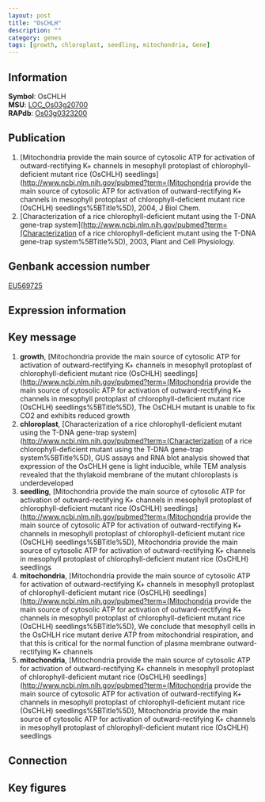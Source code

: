 ```yaml
---
layout: post
title: "OsCHLH"
description: ""
category: genes
tags: [growth, chloroplast, seedling, mitochondria, Gene]
---
```


## Information
__Symbol__: OsCHLH  
__MSU__: [LOC_Os03g20700](http://rice.plantbiology.msu.edu/cgi-bin/ORF_infopage.cgi?orf=LOC_Os03g20700)  
__RAPdb__: [Os03g0323200](http://rapdb.dna.affrc.go.jp/viewer/gbrowse_details/irgsp1?name=Os03g0323200)  

## Publication
1. [Mitochondria provide the main source of cytosolic ATP for activation of outward-rectifying K+ channels in mesophyll protoplast of chlorophyll-deficient mutant rice (OsCHLH) seedlings](http://www.ncbi.nlm.nih.gov/pubmed?term=(Mitochondria provide the main source of cytosolic ATP for activation of outward-rectifying K+ channels in mesophyll protoplast of chlorophyll-deficient mutant rice (OsCHLH) seedlings%5BTitle%5D), 2004, J Biol Chem.
2. [Characterization of a rice chlorophyll-deficient mutant using the T-DNA gene-trap system](http://www.ncbi.nlm.nih.gov/pubmed?term=(Characterization of a rice chlorophyll-deficient mutant using the T-DNA gene-trap system%5BTitle%5D), 2003, Plant and Cell Physiology.

## Genbank accession number
[EU569725](http://www.ncbi.nlm.nih.gov/nuccore/EU569725)

## Expression information

## Key message
1. __growth__, [Mitochondria provide the main source of cytosolic ATP for activation of outward-rectifying K+ channels in mesophyll protoplast of chlorophyll-deficient mutant rice (OsCHLH) seedlings](http://www.ncbi.nlm.nih.gov/pubmed?term=(Mitochondria provide the main source of cytosolic ATP for activation of outward-rectifying K+ channels in mesophyll protoplast of chlorophyll-deficient mutant rice (OsCHLH) seedlings%5BTitle%5D),  The OsCHLH mutant is unable to fix CO2 and exhibits reduced growth
2. __chloroplast__, [Characterization of a rice chlorophyll-deficient mutant using the T-DNA gene-trap system](http://www.ncbi.nlm.nih.gov/pubmed?term=(Characterization of a rice chlorophyll-deficient mutant using the T-DNA gene-trap system%5BTitle%5D),  GUS assays and RNA blot analysis showed that expression of the OsCHLH gene is light inducible, while TEM analysis revealed that the thylakoid membrane of the mutant chloroplasts is underdeveloped
3. __seedling__, [Mitochondria provide the main source of cytosolic ATP for activation of outward-rectifying K+ channels in mesophyll protoplast of chlorophyll-deficient mutant rice (OsCHLH) seedlings](http://www.ncbi.nlm.nih.gov/pubmed?term=(Mitochondria provide the main source of cytosolic ATP for activation of outward-rectifying K+ channels in mesophyll protoplast of chlorophyll-deficient mutant rice (OsCHLH) seedlings%5BTitle%5D), Mitochondria provide the main source of cytosolic ATP for activation of outward-rectifying K+ channels in mesophyll protoplast of chlorophyll-deficient mutant rice (OsCHLH) seedlings
4. __mitochondria__, [Mitochondria provide the main source of cytosolic ATP for activation of outward-rectifying K+ channels in mesophyll protoplast of chlorophyll-deficient mutant rice (OsCHLH) seedlings](http://www.ncbi.nlm.nih.gov/pubmed?term=(Mitochondria provide the main source of cytosolic ATP for activation of outward-rectifying K+ channels in mesophyll protoplast of chlorophyll-deficient mutant rice (OsCHLH) seedlings%5BTitle%5D),  We conclude that mesophyll cells in the OsCHLH rice mutant derive ATP from mitochondrial respiration, and that this is critical for the normal function of plasma membrane outward-rectifying K+ channels
5. __mitochondria__, [Mitochondria provide the main source of cytosolic ATP for activation of outward-rectifying K+ channels in mesophyll protoplast of chlorophyll-deficient mutant rice (OsCHLH) seedlings](http://www.ncbi.nlm.nih.gov/pubmed?term=(Mitochondria provide the main source of cytosolic ATP for activation of outward-rectifying K+ channels in mesophyll protoplast of chlorophyll-deficient mutant rice (OsCHLH) seedlings%5BTitle%5D), Mitochondria provide the main source of cytosolic ATP for activation of outward-rectifying K+ channels in mesophyll protoplast of chlorophyll-deficient mutant rice (OsCHLH) seedlings

## Connection

## Key figures


